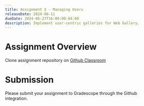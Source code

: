 ```yaml
---
title: Assignment 3 - Managing Users
releaseDate: 2024-06-11
dueDate: 2024-06-27T16:00:00-04:00
description: Implement user-centric galleries for Web Gallery.
---
```


# Assignment Overview

Clone assignment repository on [Github Classroom](https://classroom.github.com/a/ywiCKiN9)

# Submission

Please submit your assignment to Gradescope through the Github integration.
